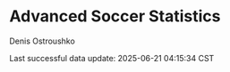 # Advanced Soccer Statistics
Denis Ostroushko

<!-- gfm -->

Last successful data update: 2025-06-21 04:15:34 CST
